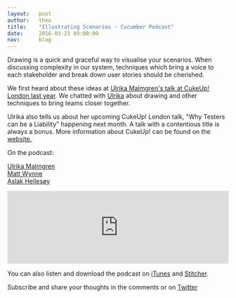 ```yaml
---
layout:   post
author:   theo
title:    "Illustrating Scenarios - Cucumber Podcast"
date:     2016-03-23 09:00:00
nav:      blog
---
```


Drawing is a quick and graceful way to visualise your scenarios. When discussing complexity in our system, techniques which bring a voice to each stakeholder and break down user stories should be cherished.

We first heard about these ideas at [Ulrika Malmgren's talk at CukeUp! London last year](https://skillsmatter.com/skillscasts/6228-illustrating-scenarios). We chatted with [Ulrika](https://twitter.com/Ulrikama) about drawing and other techniques to bring teams closer together.

Ulrika also tells us about her upcoming CukeUp! London talk, "Why Testers can be a Liability" happening next month. A talk with a contentious title is always a bonus. More information about CukeUp! can be found on the [website.](https://skillsmatter.com/conferences/7606-cukeup-2016)

On the podcast:

[Ulrika Malmgren](https://twitter.com/Ulrikama)  
[Matt Wynne](twitter.com/mattwynne)  
[Aslak Hellesøy](https://twitter.com/aslak_hellesoy)

<iframe width="100%" height="166" scrolling="no" frameborder="no" src="https://w.soundcloud.com/player/?url=https%3A//api.soundcloud.com/tracks/254395884&amp;color=ff5500&amp;auto_play=false&amp;hide_related=false&amp;show_comments=true&amp;show_user=true&amp;show_reposts=false"></iframe>

You can also listen and download the podcast on [iTunes](https://itunes.apple.com/gb/podcast/cucumber-podcast-rss/id1078896635) and [Stitcher](http://www.stitcher.com/s?fid=81999&refid=stpr). 

Subscribe and share your thoughts in the comments or on [Twitter](https://twitter.com/cucumberbdd)

